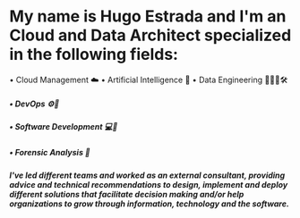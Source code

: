 # My name is Hugo Estrada and I'm an Cloud and Data Architect specialized in the following fields: 

• Cloud Management ☁️
• Artificial Intelligence 🤖
• Data Engineering 🧑🏻‍💻🛠️
##### • DevOps ⚙️🦾
##### • Software Development 💻💾
##### • Forensic Analysis 🧐

##### I've led different teams and worked as an external consultant, providing advice and technical recommendations to design, implement and deploy different solutions that facilitate decision making and/or help organizations to grow through information, technology and the software.

